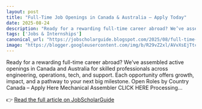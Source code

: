 ```yaml
---
layout: post
title: "Full-Time Job Openings in Canada & Australia — Apply Today"
date: 2025-08-24
description: "Ready for a rewarding full-time career abroad? We’ve assembled active openings in Canada and Australia for skilled professionals across engineering, operations, tech, and support. Each opportunity offers growth, impact, and a pathway to your next big milestone. Open Roles by Country Canada – Apply Here Mechanical Assembler CLICK HERE Processing..."
tags: ['Jobs & Internships']
canonical_url: "https://jobscholarguide.blogspot.com/2025/08/full-time-job-openings-in-canada.html"
image: "https://blogger.googleusercontent.com/img/b/R29vZ2xl/AVvXsEjTtcHJjYNQRAIdRfuAo9ISP74UycRoLU5kpUDdOiY6ej9a6xP_PYqtoihYM-crH3I0grhS6Fxu7jNqA5RAtMY3Lajh8B9DcwUVPBTo_xSqPV38LZY97eFR8JBqBZV5-O5JcPQAheJrhWS6M9CHa7IK6mfsVJT4uTygWk8_OyEC-9DlLYHna1f7Frlphc4Q/s72-c/1000289689.webp"
---
```


Ready for a rewarding full-time career abroad? We’ve assembled active openings in Canada and Australia for skilled professionals across engineering, operations, tech, and support. Each opportunity offers growth, impact, and a pathway to your next big milestone. Open Roles by Country Canada – Apply Here Mechanical Assembler CLICK HERE Processing...

👉 [Read the full article on JobScholarGuide](https://jobscholarguide.blogspot.com/2025/08/full-time-job-openings-in-canada.html)
